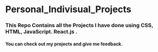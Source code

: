 # Personal_Indivisual_Projects
### This Repo Contains all the Projects I have done using CSS, HTML, JavaScript. React.js .
#### You can check out my projects and give me feedback.
